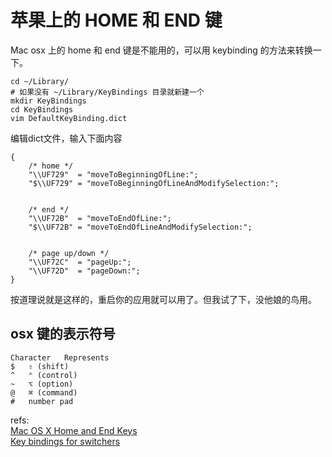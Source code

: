 # 苹果上的 HOME 和 END 键

Mac osx 上的 home 和 end 键是不能用的，可以用 keybinding 的方法来转换一下。

	cd ~/Library/
	# 如果没有 ~/Library/KeyBindings 目录就新建一个
	mkdir KeyBindings
	cd KeyBindings
	vim DefaultKeyBinding.dict    
编辑dict文件，输入下面内容

	{
	    /* home */
	    "\\UF729"  = "moveToBeginningOfLine:";
	    "$\\UF729" = "moveToBeginningOfLineAndModifySelection:";


	    /* end */
	    "\\UF72B"  = "moveToEndOfLine:";
	    "$\\UF72B" = "moveToEndOfLineAndModifySelection:";


	    /* page up/down */
	    "\\UF72C"  = "pageUp:";
	    "\\UF72D"  = "pageDown:";
	}

按道理说就是这样的，重启你的应用就可以用了。但我试了下，没他娘的鸟用。

## osx 键的表示符号

	Character	Represents
	$	⇧ (shift)
	^	⌃ (control)
	~	⌥ (option)
	@	⌘ (command)
	#	number pad

refs:  
[Mac OS X Home and End Keys](https://www.starryhope.com/mac-os-x-home-and-end-keys/)  
[Key bindings for switchers](http://blog.macromates.com/2005/key-bindings-for-switchers/)  